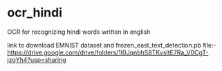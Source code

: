 # ocr_hindi
OCR for recognizing hindi words written in english

link to download EMNIST dataset and frozen_east_text_detection.pb file:-
https://drive.google.com/drive/folders/1I0JqnbhS8TKvsltE7Ra_V0CgT-jzgYh4?usp=sharing
